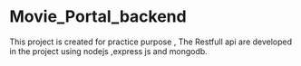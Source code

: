 # Movie_Portal_backend

This project is created for practice purpose , The Restfull api are developed in the project using nodejs ,express js and mongodb. 
